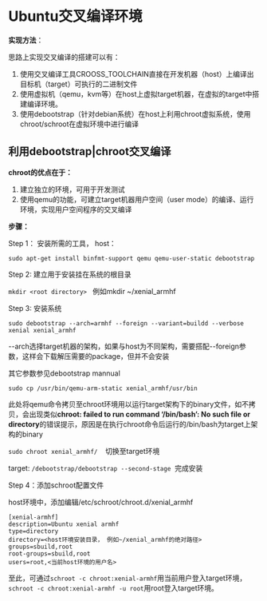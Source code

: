 # Ubuntu交叉编译环境

**实现方法**：

思路上实现交叉编译的搭建可以有：

1. 使用交叉编译工具CROOSS_TOOLCHAIN直接在开发机器（host）上编译出目标机（target）可执行的二进制文件
2. 使用虚拟机（qemu，kvm等）在host上虚拟target机器，在虚拟的target中搭建编译环境。
3. 使用debootstrap（针对debian系统）在host上利用chroot虚拟系统，使用chroot/schroot在虚拟环境中进行编译

## 利用debootstrap|chroot交叉编译

**chroot的优点在于：**

1. 建立独立的环境，可用于开发测试
2. 使用qemu的功能，可建立target机器用户空间（user mode）的编译、运行环境，实现用户空间程序的交叉编译

**步骤：**

Step 1： 安装所需的工具， host：

`sudo apt-get install binfmt-support qemu qemu-user-static debootstrap`
  
Step 2: 建立用于安装挂在系统的根目录

`mkdir <root directory>`   例如mkdir ~/xenial_armhf

Step 3: 安装系统

`sudo debootstrap --arch=armhf --foreign --variant=buildd --verbose xenial xenial_armhf`
  
--arch选择target机器的架构，如果与host为不同架构，需要搭配--foreign参数，这样会下载解压需要的package，但并不会安装

其它参数参见debootstrap mannual

`sudo cp /usr/bin/qemu-arm-static xenial_armhf/usr/bin`

此处将qemu命令拷贝至chroot环境用以运行target架构下的binary文件，如不拷贝，会出现类似**chroot: failed to run command ‘/bin/bash’: No such file or directory**的错误提示，原因是在执行chroot命令后运行的/bin/bash为target上架构的binary

`sudo chroot xenial_armhf/`    切换至target环境

target: `/debootstrap/debootstrap --second-stage`  完成安装

Step 4：添加schroot配置文件

host环境中，添加编辑/etc/schroot/chroot.d/xenial_armhf

    [xenial-armhf]
    description=Ubuntu xenial armhf
    type=directory
    directory=<host环境安装目录， 例如~/xenial_armhf的绝对路径>
    groups=sbuild,root
    root-groups=sbuild,root
    users=root,<当前host环境的用户名>

至此，可通过`schroot -c chroot:xenial-armhf`用当前用户登入target环境，`schroot -c chroot:xenial-armhf -u root`用root登入target环境。
